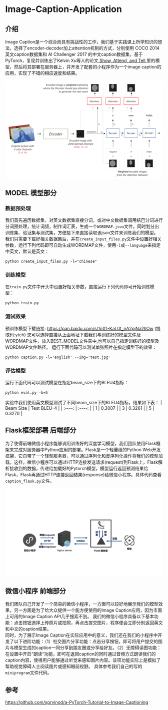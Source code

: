 # Image-Caption-Application
## 介绍
  Image Caption是一个综合而具有挑战性的工作，我们基于实践课上所学知识的想法，选择了encoder-decoder加上attention机制的方式，分别使用 COCO 2014 英文caption数据集和 AI Challenger 2017 的中文caption数据集，基于PyTorch，复现并训练出了Kelvin Xu等人的论文[ Show, Attend, and Tell ](https://arxiv.org/abs/1502.03044)里的模型，然后将其部署在服务器上，并开发了配套的小程序作为一个image caption的应用，实现了不错的相应速度和结果。
 <div  align="center">    
  <img src="img/模型图.png" width = "640" alt="模型图" align=center />
 </div>


## MODEL 模型部分
### 数据预处理
  我们首先遍历数据集，对英文数据集直接分词，或对中文数据集调用结巴分词进行分词预处理，统计词频，制作词汇表，生成一个`WORDMAP.json`文件，同时划分出训练集、验证集与测试集，方便接下来直接读取该json文件来训练我们的模型。
  我们只需要下载好相关数据集后，并在`create_input_files.py`文件中设置好相关参数，运行下列代码即可自动生成WORDMAP文件，使用`-l`或`--language`来指定中英文，默认是英文：
```python3
python create_input_files.py -l="chinese"
```

### 训练模型
  在`train.py`文件中开头中设置好相关参数，直接运行下列代码即可开始训练模型：
```python3
python train.py
```

### 测试效果
  预训练模型下载链接: <https://pan.baidu.com/s/1nX1-KaL0t_nA2pjNa2IIOw> (提取码:ytch) 
  您可以选择直接从上面地址下载我们与训练好的模型文件及WORDMAP文件，放入BEST_MODEL文件夹中,也可以自己指定训练好的模型及WORDMAP文件路径。
  运行下面代码可以测试单张照片在指定模型下的效果：
```python3
python caption.py -l='english' --img='test.jpg' 
```
### 评估模型
  运行下面代码可以测试模型在指定beam_size下的BLEU4指标：
```python3
python eval.py -b=5
```
实验中我们使用英文模型测试了不同beam_size下的BLEU4指标，结果如下表：
| Beam Size | Test BLEU-4 |
| :----: | :----: |
| 1 | 0.3007 |
| 3 | 0.3261 |
| 5 | 0.3270 |

## Flask框架部署 后端部分
  为了使得前端微信小程序能够调用训练好的深度学习模型，我们团队使用Flask框架来完成对服务器中Python应用的部署。Flask是一个轻量级的Python Web开发框架，它自带了一个轻型服务器，可以通过序列化和反序列化操作将我们的模型加载。这样，微信小程序可以通过HTTP连接发送请求(request)到Flask上，Flask解析接收到的数据，传递给加载好的Pytorch模型，模型运行返回预测结果给Flask，Flask再通过HTTP连接返回结果(response)给微信小程序。具体代码查看`caption_flask.py`文件。
  <div  align="center">    
    <img src="img/Flask原理.png" width = "640" alt="Flask原理图" align=center />
  </div>
  
## 微信小程序 前端部分
  我们团队自己开发了一个简易的微信小程序，一方面可以较好地展示我们的模型效果，另一方面是为了给大众提供一个能方便使用的Image Caption应用，因为市面上可用的Image Caption API几乎搜索不到。
我们的微信小程序具备以下基本功能：点击按钮选择上传照片或拍照，再点击提交图片，程序便会立即分别返回英文和中文的caption结果。
  <br>
  同时，为了展示Image Caption在实际应用中的意义，我们还在我们的小程序中开发了以下进阶功能：（1）社交图片分享功能：点击分享按钮，即可将用户提交的图片与模型生成的caption一同分享到朋友圈或分享给好友。（2）无障碍读图功能：在设置中开启“朗读“功能，即可在返回caption的同时通过音频方式朗读我们的caption内容，使得用户能够通过听觉来感知图片内容。该项功能实际上是模拟了帮助视觉障碍人士阅读图片或感知眼前视野。
  具体参考我们自己的写的`miniprogram`文件代码。

## 参考
https://github.com/sgrvinod/a-PyTorch-Tutorial-to-Image-Captioning
